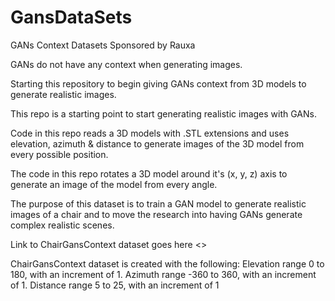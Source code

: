 # GansDataSets
GANs Context Datasets Sponsored by Rauxa

GANs do not have any context when generating images.

Starting this repository to begin giving GANs context from 3D models to generate realistic images.

This repo is a starting point to start generating realistic images with GANs.

Code in this repo reads a 3D models with .STL extensions and uses elevation, azimuth & distance to generate images of the 3D model from every possible position. 

The code in this repo rotates a 3D model around it's (x, y, z) axis to generate an image of the model from every angle.

The purpose of this dataset is to train a GAN model to generate realistic images of a chair and to move the research into having GANs generate complex realistic scenes.

Link to ChairGansContext dataset goes here <>

ChairGansContext dataset is created with the following: 
Elevation range 0 to 180, with an increment of 1. Azimuth range -360 to 360, with an increment of 1. Distance range 5 to 25, with an increment of 1
